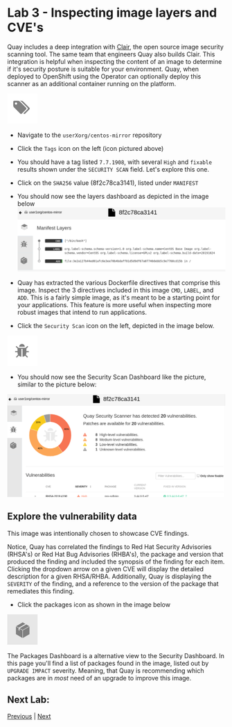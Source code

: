# Lab 3 - Inspecting image layers and CVE's

Quay includes a deep integration with [Clair](https://github.com/quay/clair), the open source image security scanning tool. The same team that engineers Quay also builds Clair. This integration is helpful when inspecting the content of an image to determine if it's security posture is suitable for your environment. Quay, when deployed to OpenShift using the Operator can optionally deploy this scanner as an additional container running on the platform.

![Tags](/images/tags-icon.png)

* Navigate to the `userXorg/centos-mirror` repository
* Click the `Tags` icon on the left (icon pictured above)
* You should have a tag listed `7.7.1908`, with several `High` and `fixable` results shown under the `SECURITY SCAN` field. Let's explore this one.
* Click on the `SHA256` value (8f2c78ca3141), listed under `MANIFEST`
* You should now see the layers dashboard as depicted in the image below
![Manifest Dashboard](/images/manifest-layers.png)

* Quay has extracted the various Dockerfile directives that comprise this image. Inspect the 3 directives included in this image `CMD`, `LABEL`, and `ADD`. This is a fairly simple image, as it's meant to be a starting point for your applications. This feature is more useful when inspecting more robust images that intend to run applications.
* Click the `Security Scan` icon on the left, depicted in the image below.

![Scan Icon](/images/scan-icon.png)

* You should now see the Security Scan Dashboard like the picture, similar to the picture below:

![Scan Dashboard](/images/scan-dashboard.png)

## Explore the vulnerability data
This image was intentionally chosen to showcase CVE findings. 

Notice, Quay has correlated the findings to Red Hat Security Advisories (RHSA's) or Red Hat Bug Advisories (RHBA's), the package and version that produced the finding and included the synopsis of the finding for each item. Clicking the dropdown arrow on a given CVE will display the detailed description for a given RHSA/RHBA. Additionally, Quay is displaying the `SEVERITY` of the finding, and a reference to the version of the package that remediates this finding.

* Click the packages icon as shown in the image below

![Packages Icon](/images/packages-icon.png)

The Packages Dashboard is a alternative view to the Security Dashboard. In this page you'll find a list of packages found in the image, listed out by `UPGRADE IMPACT` severity. Meaning, that Quay is recommending which packages are in *most* need of an upgrade to improve this image.

## Next Lab:
[Previous](https://github.com/mbach04/quay_workshop_instructions/blob/master/lab2.md) | [Next](https://github.com/mbach04/quay_workshop_instructions/blob/master/lab4.md)

